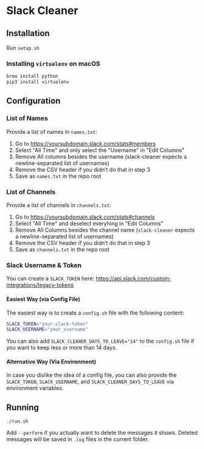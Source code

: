 # Slack Cleaner

## Installation

Run `setup.sh`

### Installing `virtualenv` on macOS

```bash
brew install python
pip3 install virtualenv
```

## Configuration

### List of Names

Provide a list of names in `names.txt`:

1. Go to https://yoursubdomain.slack.com/stats#members
2. Select "All Time" and only select the "Username" in "Edit Columns"
3. Remove All columns besides the username (slack-cleaner expects a newline-separated list of usernames)
4. Remove the CSV header if you didn’t do that in step 3
5. Save as `names.txt` in the repo root

### List of Channels

Provide a list of channels in `channels.txt`:

1. Go to https://yoursubdomain.slack.com/stats#channels
2. Select "All Time" and deselect everyhing in "Edit Columns"
3. Remove All Columns besides the channel name (`slack-cleaner` expects a newline-separated list of usernames)
4. Remove the CSV header if you didn’t do that in step 3
5. Save as `channels.txt` in the repo root

### Slack Username & Token

You can create a `SLACK_TOKEN` here: <https://api.slack.com/custom-integrations/legacy-tokens>

#### Easiest Way (via Config File)

The easiest way is to create a `config.sh` file with the following content:

```bash
SLACK_TOKEN="your-slack-token"
SLACK_USERNAME="your_username"
```

You can also add `SLACK_CLEANER_DAYS_TO_LEAVE="14"` to the `config.sh` file if you want to keep less or more than 14 days.

#### Alternative Way (Via Environment)

In case you dislike the idea of a config file, you can also provide the `SLACK_TOKEN`, `SLACK_USERNAME`, and `SLACK_CLEANER_DAYS_TO_LEAVE` via environment variables.

## Running

`./run.sh`

Add `--perform` if you actually want to delete the messages it shows. Deleted messages will be saved in `.log` files in the current folder.
